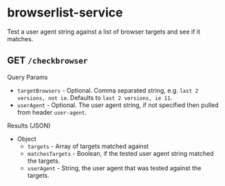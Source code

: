 # browserlist-service

Test a user agent string against a list of browser targets and see if it matches.

## GET `/checkbrowser`

Query Params

- `targetBrowsers` - Optional. Comma separated string, e.g. `last 2 versions, not ie`.
Defaults to `last 2 versions, ie 11`.
- `userAgent` - Optional. The user agent string, if not specified then
pulled from header `user-agent`.

Results (JSON)

- Object
  - `targets` - Array of targets matched against
  - `matchesTargets` - Boolean, if the tested user agent string matched the targets.
  - `userAgent` - String, the user agent that was tested against the targets.